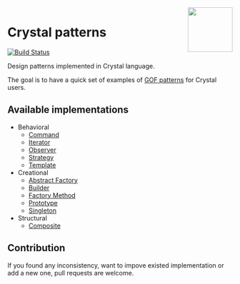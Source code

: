 <img src='https://media.githubusercontent.com/media/veelenga/bin/master/crystal-patterns/logo.png' width='100' align='right'>

# Crystal patterns
[![Build Status](https://travis-ci.org/veelenga/crystal-patterns.svg?branch=master)](https://travis-ci.org/veelenga/crystal-patterns)

Design patterns implemented in Crystal language.

The goal is to have a quick set of examples of [GOF patterns](http://www.blackwasp.co.uk/gofpatterns.aspx) for Crystal users.

## Available implementations

- Behavioral
  - [Command](behavioral/command.cr)
  - [Iterator](behavioral/iterator.cr)
  - [Observer](behavioral/observer.cr)
  - [Strategy](behavioral/strategy.cr)
  - [Template](behavioral/template.cr)
- Creational
  - [Abstract Factory](creational/abstract_factory.cr)
  - [Builder](creational/builder.cr)
  - [Factory Method](creational/factory_method.cr)
  - [Prototype](creational/prototype.cr)
  - [Singleton](creational/singleton.cr)
- Structural
  - [Composite](structural/composite.cr)

## Contribution

If you found any inconsistency, want to impove existed implementation or add a new one, pull requests are welcome.
